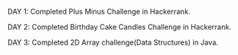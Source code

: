 DAY 1: 
    Completed Plus Minus Challenge in Hackerrank.
    
    
    
    
DAY 2:
    Completed Birthday Cake Candles Challenge in Hackerrank.
    
    
    

DAY 3:
    Completed 2D Array challenge(Data Structures) in Java.
